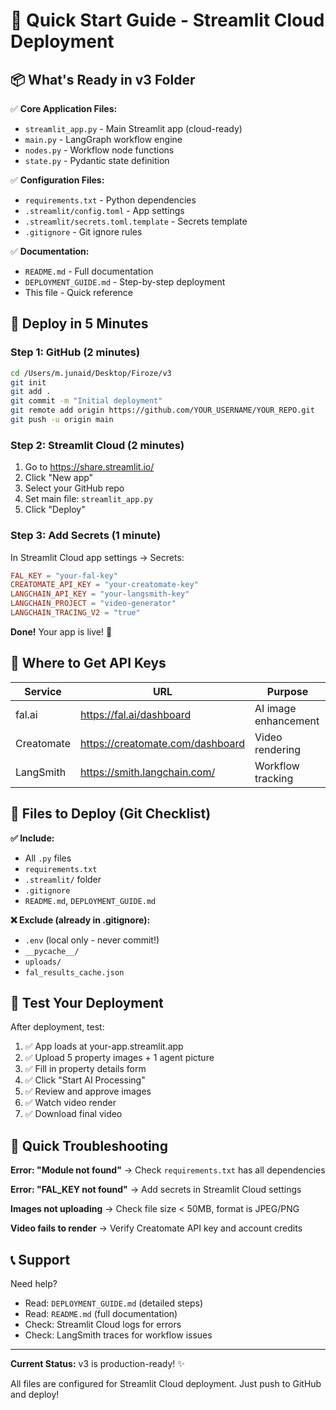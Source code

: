 # 🎯 Quick Start Guide - Streamlit Cloud Deployment

## 📦 What's Ready in v3 Folder

✅ **Core Application Files:**
- `streamlit_app.py` - Main Streamlit app (cloud-ready)
- `main.py` - LangGraph workflow engine
- `nodes.py` - Workflow node functions
- `state.py` - Pydantic state definition

✅ **Configuration Files:**
- `requirements.txt` - Python dependencies
- `.streamlit/config.toml` - App settings
- `.streamlit/secrets.toml.template` - Secrets template
- `.gitignore` - Git ignore rules

✅ **Documentation:**
- `README.md` - Full documentation
- `DEPLOYMENT_GUIDE.md` - Step-by-step deployment
- This file - Quick reference

## 🚀 Deploy in 5 Minutes

### Step 1: GitHub (2 minutes)
```bash
cd /Users/m.junaid/Desktop/Firoze/v3
git init
git add .
git commit -m "Initial deployment"
git remote add origin https://github.com/YOUR_USERNAME/YOUR_REPO.git
git push -u origin main
```

### Step 2: Streamlit Cloud (2 minutes)
1. Go to https://share.streamlit.io/
2. Click "New app"
3. Select your GitHub repo
4. Set main file: `streamlit_app.py`
5. Click "Deploy"

### Step 3: Add Secrets (1 minute)
In Streamlit Cloud app settings → Secrets:
```toml
FAL_KEY = "your-fal-key"
CREATOMATE_API_KEY = "your-creatomate-key"
LANGCHAIN_API_KEY = "your-langsmith-key"
LANGCHAIN_PROJECT = "video-generator"
LANGCHAIN_TRACING_V2 = "true"
```

**Done!** Your app is live! 🎉

## 🔑 Where to Get API Keys

| Service | URL | Purpose |
|---------|-----|---------|
| fal.ai | https://fal.ai/dashboard | AI image enhancement |
| Creatomate | https://creatomate.com/dashboard | Video rendering |
| LangSmith | https://smith.langchain.com/ | Workflow tracking |

## 📁 Files to Deploy (Git Checklist)

**✅ Include:**
- All `.py` files
- `requirements.txt`
- `.streamlit/` folder
- `.gitignore`
- `README.md`, `DEPLOYMENT_GUIDE.md`

**❌ Exclude (already in .gitignore):**
- `.env` (local only - never commit!)
- `__pycache__/`
- `uploads/`
- `fal_results_cache.json`

## 🧪 Test Your Deployment

After deployment, test:
1. ✅ App loads at your-app.streamlit.app
2. ✅ Upload 5 property images + 1 agent picture
3. ✅ Fill in property details form
4. ✅ Click "Start AI Processing"
5. ✅ Review and approve images
6. ✅ Watch video render
7. ✅ Download final video

## 🐛 Quick Troubleshooting

**Error: "Module not found"**
→ Check `requirements.txt` has all dependencies

**Error: "FAL_KEY not found"**
→ Add secrets in Streamlit Cloud settings

**Images not uploading**
→ Check file size < 50MB, format is JPEG/PNG

**Video fails to render**
→ Verify Creatomate API key and account credits

## 📞 Support

Need help?
- Read: `DEPLOYMENT_GUIDE.md` (detailed steps)
- Read: `README.md` (full documentation)
- Check: Streamlit Cloud logs for errors
- Check: LangSmith traces for workflow issues

---

**Current Status:** v3 is production-ready! ✨

All files are configured for Streamlit Cloud deployment.
Just push to GitHub and deploy!
